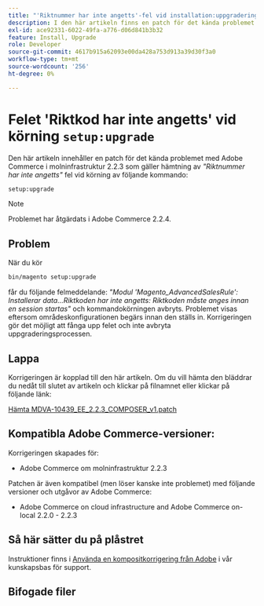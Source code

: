 ```yaml
---
title: "'Riktnummer har inte angetts'-fel vid installation:uppgradering"
description: I den här artikeln finns en patch för det kända problemet med Adobe Commerce i molninfrastruktur 2.2.3 som rör felet *Områdeskoden är inte inställd* när du kör kommandot setup:upgrade.
exl-id: ace92331-6022-49fa-a776-d06d841b3b32
feature: Install, Upgrade
role: Developer
source-git-commit: 4617b915a62093e00da428a753d913a39d30f3a0
workflow-type: tm+mt
source-wordcount: '256'
ht-degree: 0%

---
```


# Felet &#39;Riktkod har inte angetts&#39; vid körning `setup:upgrade`

Den här artikeln innehåller en patch för det kända problemet med Adobe Commerce i molninfrastruktur 2.2.3 som gäller hämtning av *&quot;Riktnummer har inte angetts&quot;* fel vid körning av följande kommando:

```bash
setup:upgrade
```

>[!NOTE]
>
>Problemet har åtgärdats i Adobe Commerce 2.2.4.

## Problem

När du kör

```bash
bin/magento setup:upgrade
```

får du följande felmeddelande: *&quot;Modul &#39;Magento\_AdvancedSalesRule&#39;: Installerar data...Riktkoden har inte angetts: Riktkoden måste anges innan en session startas&quot;* och kommandokörningen avbryts. Problemet visas eftersom områdeskonfigurationen begärs innan den ställs in. Korrigeringen gör det möjligt att fånga upp felet och inte avbryta uppgraderingsprocessen.

## Lappa

Korrigeringen är kopplad till den här artikeln. Om du vill hämta den bläddrar du nedåt till slutet av artikeln och klickar på filnamnet eller klickar på följande länk:

[Hämta MDVA-10439\_EE\_2.2.3\_COMPOSER\_v1.patch](assets/MDVA-10439_EE_2.2.3_COMPOSER_v1.patch.zip)

## Kompatibla Adobe Commerce-versioner:

Korrigeringen skapades för:

* Adobe Commerce om molninfrastruktur 2.2.3

Patchen är även kompatibel (men löser kanske inte problemet) med följande versioner och utgåvor av Adobe Commerce:

* Adobe Commerce on cloud infrastructure and Adobe Commerce on-local 2.2.0 - 2.2.3

## Så här sätter du på plåstret

Instruktioner finns i [Använda en kompositkorrigering från Adobe](/help/how-to/general/how-to-apply-a-composer-patch-provided-by-magento.md) i vår kunskapsbas för support.

## Bifogade filer
